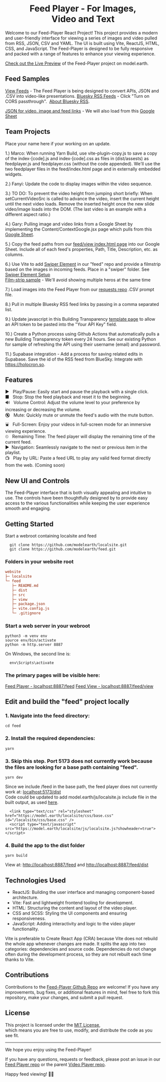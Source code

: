 <h1 align='center'>Feed Player - For Images, Video&nbsp;and&nbsp;Text</h1>

<!-- Image and link icon to https://video-player-sahilatahar.netlify.app

[![video-player](https://github.com/sahilatahar/Video-Player/assets/100127570/8315e5d3-9b16-4b37-a50c-141a96f2e72e)](https://video-player-sahilatahar.netlify.app/)
-->

Welcome to our Feed-Player React Project! This project provides a modern and user-friendly interface for viewing a series of images and video pulled from RSS, JSON, CSV and YAML. The UI is built using Vite, ReactJS, HTML, CSS, and JavaScript. The Feed-Player is designed to be fully responsive and packed with a range of features to enhance your viewing experience.

<!-- https://video-player-sahilatahar.netlify.app -->
[Check out the Live Preview](https://model.earth/feed/dist/) of the Feed-Player project on model.earth.

## Feed Samples

[View Feeds](view) - The Feed Player is being designed to convert APIs, JSON and .CSV into video-like presentations.
[Bluesky RSS Feeds](view/#feed=bsky) - Click "Turn on CORS passthrough". &nbsp;[About Bluesky RSS](https://bsky.app/profile/todex.bsky.social/post/3kj2xcufu5q2q).

[JSON for video, image and feed links](src/Data/data.js) - We will also load from this [Google Sheet](https://docs.google.com/spreadsheets/d/1jQTlXWom-pXvyP9zuTcbdluyvpb43hu2h7anxhF5qlQ/edit?usp=sharing)

## Team Projects

Place your name here if your working on an update.

1.) Marco: When running Yarn Build, use vite-plugin-copy.js to save a copy of the index-[code].js and index-[code].css as files in (dist/assests) as feedplayer.js and feedplayer.css (without the code appended). We'll use the two feedplayer files in the feed/index.html page and in externally embedded widgets.

2.) Fanyi: Update the code to display images within the video sequence.

3.) TO DO: To prevent the video height from jumping short briefly: When setCurrentVideoSrc is called to advance the video, insert the current height until the next video loads. Remove the inserted height once the new slide video/image loads into the DOM. (The last video is an example with a different aspect ratio.)

4.) Gary: Pulling image and video links from a Google Sheet by implementing the Content/ContextGoogle.jsx page which pulls from this [Google Sheet](https://docs.google.com/spreadsheets/d/1jQTlXWom-pXvyP9zuTcbdluyvpb43hu2h7anxhF5qlQ/edit?usp=sharing).

5.) Copy the feed paths from our [feed/view index.html page](view) into our Google Sheet. Include all of each feed's properties, Path, Title, Description, etc. as columns.

6.) Use Vite to add [Swiper Element](https://swiperjs.com/element) in our "feed" repo and provide a filmstrip based on the images in incoming feeds. Place in a "swiper" folder. See [Swiper Element Setup](https://www.freecodecamp.org/news/how-to-set-up-swiper-element-in-a-react-application/)  
[Film-strip sample](https://www.sliderrevolution.com/templates/wordpress-media-gallery) - We'll avoid showing multiple heros at the same time  

7.) Load images into the Feed Player from our [requests repo](/requests) .CSV prompt file.

8.) Pull in multiple Bluesky RSS feed links by passing in a comma separated list.

9.) Update javascript in this Building Transparency [template page](/io/template/feed) to allow an API token to be pasted into the "Your API Key" field.

10.) Create a Python process using Github Actions that automatically pulls a new Building Transparency token every 24 hours. See our existing Python for sample of refreshing the API using their username (email) and password.

11.) Supabase integration - Add a process for saving related edits in Supabase. Save the id of the RSS feed from BlueSky. Integrate with https://holocron.so.




## Features

&#9658; &nbsp; Play/Pause: Easily start and pause the playback with a single click.  
&#9632; &nbsp; Stop: Stop the feed playback and reset it to the beginning.  
🔊 &nbsp; Volume Control: Adjust the volume level to your preference by increasing or decreasing the volume.  
🔇 &nbsp; Mute: Quickly mute or unmute the feed's audio with the mute button.  
&#9970; &nbsp; Full-Screen: Enjoy your videos in full-screen mode for an immersive viewing experience.  
&#9202; &nbsp; Remaining Time: The feed player will display the remaining time of the current feed.  
&#9654; &nbsp;Navigation: Seamlessly navigate to the next or previous item in the playlist.  
&#128250; &nbsp; Play by URL: Paste a feed URL to play any valid feed format directly from the web. (Coming soon)

## New UI and Controls

The Feed-Player interface that is both visually appealing and intuitive to use. The controls have been thoughtfully designed by to provide easy access to the various functionalities while keeping the user experience smooth and engaging.

## Getting Started

Start a webroot containing localsite and feed

      git clone https://github.com/modelearth/localsite.git
      git clone https://github.com/modelearth/feed.git


### Folders in your website root

```ini
website
├─ localsite
└─ feed
   ├─ README.md
   ├─ dist
   ├─ src
   ├─ view
   ├─ package.json
   ├─ vite.config.js
   └─ .gitignore
```


### Start a web server in your webroot

   ```
   python3 -m venv env
   source env/bin/activate
   python -m http.server 8887
   ```
On Windows, the second line is:

      env\Scripts\activate

### The primary pages will be visible here:

[Feed Player - localhost:8887/feed](http://localhost:8887/feed/)
[Feed View - localhost:8887/feed/view](http://localhost:8887/feed/view/)



## Edit and build the "feed" project locally

### 1. Navigate into the feed directory:

   ```
   cd feed
   ```

### 2. Install the required dependencies:

   ```
   yarn
   ```

### 3. Skip this step. Port 5173 does not currently work because the files are looking for a base path containing "feed".<!--Start the development server:-->

   ```
   yarn dev
   ```

Since we include /feed in the base path, the feed player does not currently work at: [localhost:5173/dist](http://localhost:5173/dist/)  
Code could be updated to add model.earth/js/localsite.js include file in the built output, as used [here](https://model.earth/localsite/start/).

      <link type="text/css" rel="stylesheet" href="https://model.earth/localsite/css/base.css" id="/localsite/css/base.css" />
      <script type="text/javascript" src="https://model.earth/localsite/js/localsite.js?showheader=true"></script>

### 4. Build the app to the dist folder

   ```
   yarn build
   ```

View at: [http://localhost:8887/feed](http://localhost:8887/feed/) and [http://localhost:8887/feed/dist](http://localhost:8887/feed/dist)


## Technologies Used

- ReactJS: Building the user interface and managing component-based architecture.
- Vite: Fast and lightweight frontend tooling for development.
- HTML: Structuring the content and layout of the video player.
- CSS and SCSS: Styling the UI components and ensuring responsiveness.
- JavaScript: Adding interactivity and logic to the video player functionality.

Vite is preferable to Create React App (CRA) because Vite does not rebuild the whole app whenever changes are made. It splits the app into two categories: dependencies and source code. Dependencies do not change often during the development process, so they are not rebuilt each time thanks to Vite.

## Contributions

Contributions to the [Feed-Player Github Repo](https://github.com/modelearth/feed/) are welcome! If you have any improvements, bug fixes, or additional features in mind, feel free to fork this repository, make your changes, and submit a pull request.

## License

This project is licensed under the [MIT License](https://github.com/ModelEarth/feed/blob/main/LICENSE),  
which means you are free to use, modify, and distribute the code as you see fit.

---

We hope you enjoy using the Feed-Player!


If you have any questions, requests or feedback, please post an issue in our 
[Feed Player repo](http://github.com/modelearth/feed) or the parent [Video Player repo](https://github.com/sahilatahar/Video-Player).


Happy feed viewing! 🎥🍿
